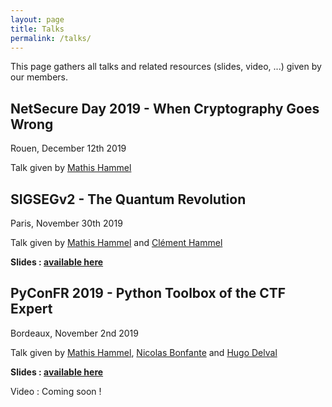 ```yaml
---
layout: page
title: Talks
permalink: /talks/
---
```


This page gathers all talks and related resources (slides, video, ...) given by our members.

## NetSecure Day 2019 - When Cryptography Goes Wrong

Rouen, December 12th 2019

Talk given by [Mathis Hammel](https://twitter.com/MathisHammel)

## SIGSEGv2 - The Quantum Revolution

Paris, November 30th 2019

Talk given by [Mathis Hammel](https://twitter.com/MathisHammel) and [Clément Hammel](https://twitter.com/clement_hammel)

**Slides : <a href="{{ site.baseurl }}/talks/SIGSEGv2_Slides_Quantum_Revolution.pdf" target="_blank">available here</a>**

## PyConFR 2019 - Python Toolbox of the CTF Expert 

Bordeaux, November 2nd 2019

Talk given by [Mathis Hammel](https://twitter.com/MathisHammel), [Nicolas Bonfante](https://twitter.com/BonfanteNicolas) and [Hugo Delval](https://twitter.com/HugoDelval)

**Slides : <a href="{{ site.baseurl }}/talks/PyCon_Slides_CTF.pdf" target="_blank">available here</a>**

Video : Coming soon !